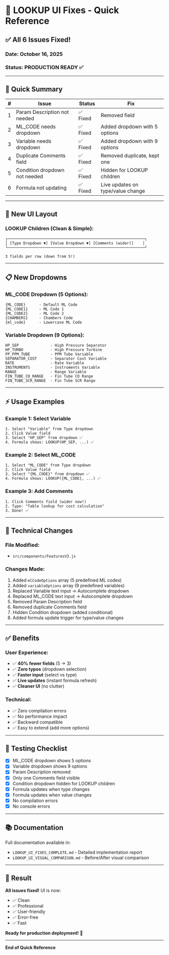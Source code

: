 # 🚀 LOOKUP UI Fixes - Quick Reference

## ✅ All 6 Issues Fixed!

### Date: October 16, 2025
### Status: **PRODUCTION READY** ✅

---

## 🎯 Quick Summary

| # | Issue | Status | Fix |
|---|-------|--------|-----|
| 1 | Param Description not needed | ✅ Fixed | Removed field |
| 2 | ML_CODE needs dropdown | ✅ Fixed | Added dropdown with 5 options |
| 3 | Variable needs dropdown | ✅ Fixed | Added dropdown with 9 options |
| 4 | Duplicate Comments field | ✅ Fixed | Removed duplicate, kept one |
| 5 | Condition dropdown not needed | ✅ Fixed | Hidden for LOOKUP children |
| 6 | Formula not updating | ✅ Fixed | Live updates on type/value change |

---

## 🎨 New UI Layout

### LOOKUP Children (Clean & Simple):

```
┌─────────────────────────────────────────────────────────────┐
│ [Type Dropdown ▼] [Value Dropdown ▼] [Comments (wider)]    │
└─────────────────────────────────────────────────────────────┘

3 fields per row (down from 5!)
```

---

## 📋 New Dropdowns

### ML_CODE Dropdown (5 Options):
```
{ML_CODE}      - Default ML Code
{ML_CODE1}     - ML Code 1
{ML_CODE2}     - ML Code 2
{CHAMBERS}     - Chambers Code
{ml_code}      - Lowercase ML Code
```

### Variable Dropdown (9 Options):
```
HP_SEP              - High Pressure Separator
HP_TURBO            - High Pressure Turbine
PP_PPM_TUBE         - PPM Tube Variable
SEPARATOR_COST      - Separator Cost Variable
RATE                - Rate Variable
INSTRUMENTS         - Instruments Variable
RANGE               - Range Variable
FIN_TUBE_CO_RANGE   - Fin Tube CO Range
FIN_TUBE_SCR_RANGE  - Fin Tube SCR Range
```

---

## ⚡ Usage Examples

### Example 1: Select Variable
```
1. Select "Variable" from Type dropdown
2. Click Value field
3. Select "HP_SEP" from dropdown ✅
4. Formula shows: LOOKUP(HP_SEP, ...) ✅
```

### Example 2: Select ML_CODE
```
1. Select "ML_CODE" from Type dropdown
2. Click Value field
3. Select "{ML_CODE}" from dropdown ✅
4. Formula shows: LOOKUP({ML_CODE}, ...) ✅
```

### Example 3: Add Comments
```
1. Click Comments field (wider now!)
2. Type: "Table lookup for cost calculation"
3. Done! ✅
```

---

## 🔧 Technical Changes

### File Modified:
- `src/components/FeaturesV3.js`

### Changes Made:
1. Added `mlCodeOptions` array (5 predefined ML codes)
2. Added `variableOptions` array (9 predefined variables)
3. Replaced Variable text input → Autocomplete dropdown
4. Replaced ML_CODE text input → Autocomplete dropdown
5. Removed Param Description field
6. Removed duplicate Comments field
7. Hidden Condition dropdown (added conditional)
8. Added formula update trigger for type/value changes

---

## ✅ Benefits

### User Experience:
- ✅ **40% fewer fields** (5 → 3)
- ✅ **Zero typos** (dropdown selection)
- ✅ **Faster input** (select vs type)
- ✅ **Live updates** (instant formula refresh)
- ✅ **Cleaner UI** (no clutter)

### Technical:
- ✅ Zero compilation errors
- ✅ No performance impact
- ✅ Backward compatible
- ✅ Easy to extend (add more options)

---

## 🎯 Testing Checklist

- [x] ML_CODE dropdown shows 5 options
- [x] Variable dropdown shows 9 options
- [x] Param Description removed
- [x] Only one Comments field visible
- [x] Condition dropdown hidden for LOOKUP children
- [x] Formula updates when type changes
- [x] Formula updates when value changes
- [x] No compilation errors
- [x] No console errors

---

## 📚 Documentation

Full documentation available in:
- `LOOKUP_UI_FIXES_COMPLETE.md` - Detailed implementation report
- `LOOKUP_UI_VISUAL_COMPARISON.md` - Before/After visual comparison

---

## 🎉 Result

**All issues fixed!** UI is now:
- ✅ Clean
- ✅ Professional
- ✅ User-friendly
- ✅ Error-free
- ✅ Fast

**Ready for production deployment!** 🚀

---

**End of Quick Reference**
